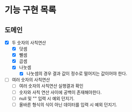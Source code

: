 # 기능 구현 목록

## 도메인
- [x] 두 숫자의 사칙연산
  - [x] 덧셈
  - [x] 뺄셈
  - [x] 곱셈
  - [x] 나눗셈
    - [x] 나눗셈의 경우 결과 값이 정수로 떨어지는 값이어야 한다.
- [ ] 여러 숫자의 사칙연산
  - [ ] 여러 숫자의 사칙연산 실행결과 확인 
  - [ ] 숫자와 사칙 연산 사이에 공백이 존재해야한다.
  - [ ] null 및 "" 입력 시 예외 던지기.
  - [ ] 올바른 형식의 식이 아닌 데이터를 입력 시 예외 던지기.
